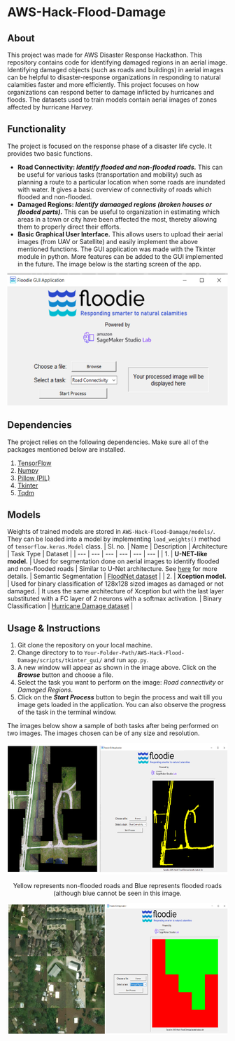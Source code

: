 # AWS-Hack-Flood-Damage
## About
This project was made for AWS Disaster Response Hackathon. This repository contains code for identifying damaged regions in an aerial image. Identifying damaged objects (such as roads and buildings) in aerial images can be helpful to disaster-response organizations in responding to natural calamities faster and more efficiently. This project focuses on how organizations can respond better to damage inflicted by hurricanes and floods. The datasets used to train models contain aerial images of zones affected by hurricane Harvey.

## Functionality
The project is focused on the response phase of a disaster life cycle. It provides two basic functions. 
* **Road Connectivity: *Identify flooded and non-flooded roads.*** This can be useful for various tasks (transportation and mobility) such as planning a route to a particular location when some roads are inundated with water. It gives a basic overview of connectivity of roads which flooded and non-flooded. 
* **Damaged Regions: *Identify damaaged regions (broken houses or flooded parts).*** This can be useful to organization in estimating which areas in a town or city have been affected the most, thereby allowing them to properly direct their efforts. 
* **Basic Graphical User Interface.**</b> This allows users to upload their aerial images (from UAV or Satellite) and easily implement the above mentioned functions. The GUI application was made with the Tkinter module in python. More features can be added to the GUI implemented in the future. The image below is the starting screen of the app. 
<p align="center">
  <img src="assets/images/GUI_init_screen.png" style="height: 300px; width: 547px;"/>
</p>

## Dependencies 
The project relies on the following dependencies. Make sure all of the packages mentioned below are installed.
1. [TensorFlow](https://www.tensorflow.org/)
2. [Numpy](https://numpy.org/) 
3. [Pillow (PIL)](https://pillow.readthedocs.io/en/stable/)
4. [Tkinter](https://docs.python.org/3/library/tkinter.html)
5. [Tqdm](https://github.com/tqdm/tqdm)

## Models
Weights of trained models are stored in `AWS-Hack-Flood-Damage/models/`. They can be loaded into a model by implementing `load_weights()` method of `tensorflow.keras.Model` class.
| Sl. no. | Name | Description | Architecture | Task Type | Dataset | 
| --- | --- | --- | --- | --- | --- |
| 1. | **U-NET-like model.** | Used for segmentation done on aerial images to identify flooded and non-flooded roads | Similar to U-Net architecture. See [here](https://github.com/hamdaan19/AWS-Hack-Flood-Damage/blob/main/scripts/unet_xception_model.py) for more details. | Semantic Segmentation | [FloodNet dataset](https://github.com/BinaLab/FloodNet-Challenge-EARTHVISION2021) | 
| 2. | **Xception model.** | Used for binary classification of 128x128 sized images as damaged or not damaged. | It uses the same architecture of Xception but with the last layer substituted with a FC layer of 2 neurons with a softmax activation. | Binary Classification | [Hurricane Damage dataset](https://www.kaggle.com/kmader/satellite-images-of-hurricane-damage) |

## Usage & Instructions 
1. Git clone the repository on your local machine. 
2. Change directory to to `Your-Folder-Path/AWS-Hack-Flood-Damage/scripts/tkinter_gui/` and run `app.py`.
3. A new window will appear as shown in the image above. Click on the ***Browse*** button and choose a file. 
4. Select the task you want to perform on the image: *Road connectivity* or *Damaged Regions*.
5. Click on the ***Start Process*** button to begin the process and wait till you image gets loaded in the application. You can also observe the progress of the task in the terminal window. 

The images below show a sample of both tasks after being performed on two images. The images chosen can be of any size and resolution. 

<p align="center">
  <img src="assets/images/road_connectivity.png" style="height: 300px; width: 633px;"/>
</p>
<p align="center">Yellow represents non-flooded roads and Blue represents flooded roads (although blue cannot be seen in this image.</p>
<p align="center">
  <img src="assets/images/damaged_regions.png" style="height: 300px; width: 673px;"/>
</p>
